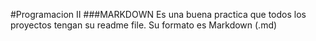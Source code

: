 #Programacion II
###MARKDOWN
Es una buena practica que todos los proyectos tengan su readme file. Su formato es Markdown (.md) 
